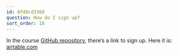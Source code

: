 ```yaml
---
id: 8fd8cd336d
question: How do I sign up?
sort_order: 10
---
```


In the course [GitHub repository](http://mlzoomcamp.com), there’s a link to sign up. Here it is: [airtable.com](https://airtable.com/shryxwLd0COOEaqXo)